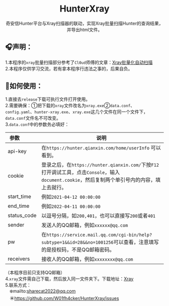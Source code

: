 # <h1 align="center" >HunterXray</h1>  
<div align="center" >奇安信Hunter平台与Xray扫描器的联动，实现Xray批量扫描Hunter的查询结果，并导出html文件。</div>  

## :headphones:声明：

1.本程序的`xray`批量扫描部分参考了`Cl0ud`师傅的文章：[Xray批量化自动扫描](https://www.cnblogs.com/Cl0ud/p/14001908.html)  
2.本程序仅供学习交流，若有拿本程序行违法之事的，后果自负。

## :book:如何使用：
1.直接去`release`下载可执行文件打开使用。  
2.需要确保：①把下载的`xray`文件改名为`xray.exe`②`data.conf`、`config.yaml`、`hunter-xray.exe`、`xray.exe`这几个文件在同一个文件下，`data.conf`文件名不可改变。  
3.`data.conf`中的参数务必填好：

| 参数&emsp;&emsp;&emsp;| 说明 |
| ------- | ------- |
|    api-key     |     在`https://hunter.qianxin.com/home/userInfo` 可以看到。|
|    cookie     |     登录之后，在`https://hunter.qianxin.com/`下按`F12`打开调试工具，点击`Console`，输入`document.cookie`，然后复制两个单引号内的内容，填上去就行。
| start_time | 例如`2021-04-12 00:00:00` |
| end_time | 例如`2022-04-11 00:00:00` |
| status_code | 以逗号分隔，如`200,401`，也可以直接写`200`或者`401` |
| sender | 发送人的QQ邮箱，例如`xxxxxx@qq.com` |
| pw | 在`https://service.mail.qq.com/cgi-bin/help?subtype=1&&id=28&&no=1001256`可以查看，注意填写的是授权码，不是QQ邮箱密码。 |
| receivers | 接收人的QQ邮箱，例如`xxxxxxxx@qq.com` |  

（本程序目前只支持QQ邮箱）  
4.`xray`文件需自己下载，然后放入同一文件夹下。下载地址：[Xray](https://github.com/chaitin/xray)  
5.联系方式：  
&emsp;:snowflake:mailto:sharecat2022@qq.com  
&emsp;:sunny:https://github.com/W01fh4cker/HunterXray/issues
